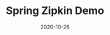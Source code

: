 ---
date: '2020-10-26'
description: 'Instrument a Spring Boot application with Zipkin

  '
lastmod: '2020-10-26'
patterns:
- Observability
readme: false
repo: https://github.com/BrianMMcClain/spring-zipkin-demo
summary:
- Instrument a Spring Boot application with Zipkin
tags:
- Spring
- Microservices
- Spring Boot
- REST
- Zipkin
- Observability
team:
- Brian McClain
title: Spring Zipkin Demo
topics:
- Spring
- Microservices
---